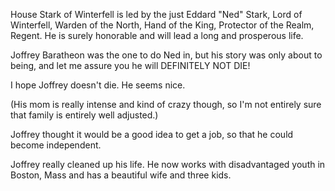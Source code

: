 House Stark of Winterfell is led by the just Eddard "Ned" Stark, Lord of
Winterfell, Warden of the North, Hand of the King, Protector of the Realm,
Regent.  He is surely honorable and will lead a long and prosperous life.

Joffrey Baratheon was the one to do Ned in, but his story was only about to being, and let me assure you he will DEFINITELY NOT DIE!

I hope Joffrey doesn't die. He seems nice.

(His mom is really intense and kind of crazy though, so I'm not entirely sure
that family is entirely well adjusted.)

Joffrey thought it would be a good idea to get a job, so that he could become independent.

Joffrey really cleaned up his life. He now works with disadvantaged youth in
Boston, Mass and has a beautiful wife and three kids.
